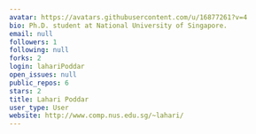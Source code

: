 ```yaml
---
avatar: https://avatars.githubusercontent.com/u/16877261?v=4
bio: Ph.D. student at National University of Singapore.
email: null
followers: 1
following: null
forks: 2
login: lahariPoddar
open_issues: null
public_repos: 6
stars: 2
title: Lahari Poddar
user_type: User
website: http://www.comp.nus.edu.sg/~lahari/
---
```

